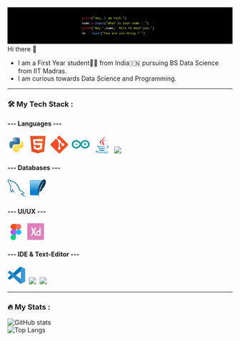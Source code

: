 <img src="https://github.com/yashkc2025/yashkc2025/blob/main/2022-06-19_10-08-58.png">
Hi there 👋

<!--
**yashkc2025/yashkc2025** is a ✨ _special_ ✨ repository because its `README.md` (this file) appears on your GitHub profile.

<img src="https://github.com/devicons/devicon/blob/master/icons/css3/css3-original.svg" height="40"/>&nbsp;
  <img src="https://github.com/devicons/devicon/blob/master/icons/javascript/javascript-original.svg" height="40"/>&nbsp;
Here are some ideas to get you started:

- 🔭 I’m currently working on ...
- 🌱 I’m currently learning ...
- 👯 I’m looking to collaborate on ...
- 🤔 I’m looking for help with ...
- 💬 Ask me about ...
- 📫 How to reach me: ...
- 😄 Pronouns: ...
- ⚡ Fun fact: ...
-->
- I am a First Year student🧑‍🎓 from India🇮🇳  pursuing BS Data Science from IIT Madras.
- I am curious towards Data Science and Programming.

---

### :hammer_and_wrench: My Tech Stack :

<div>
  <h4>---   Languages    ---</h4>
  <img src="https://github.com/devicons/devicon/blob/master/icons/python/python-original.svg" height="40"/>&nbsp;
  <img src="https://github.com/devicons/devicon/blob/master/icons/html5/html5-original.svg" title="HTML5" alt="HTML" width="40" height="40"/>&nbsp;
  <img src="https://github.com/devicons/devicon/blob/master/icons/git/git-original.svg" height="40"/>&nbsp;
  <img src="https://github.com/devicons/devicon/blob/master/icons/arduino/arduino-original.svg" height="40"/>&nbsp;
  <img src="https://github.com/devicons/devicon/blob/master/icons/java/java-original.svg" height="40"/>&nbsp;
  <img src="https://upload.wikimedia.org/wikipedia/commons/thumb/4/4b/Bash_Logo_Colored.svg/768px-Bash_Logo_Colored.svg.png" height="40"/>&nbsp;
  
  <h4>---  Databases  ---</h4>
  
  <img src="https://github.com/devicons/devicon/blob/master/icons/mysql/mysql-original.svg" height="40"/>&nbsp;
  <img src="https://github.com/devicons/devicon/blob/master/icons/sqlite/sqlite-original.svg" height="40"/>&nbsp;
  
  <h4>---  UI/UX  ---</h4>
  
  <img src="https://github.com/devicons/devicon/blob/master/icons/figma/figma-original.svg" height="36"/>&nbsp;
  <img src="https://github.com/devicons/devicon/blob/master/icons/xd/xd-plain.svg" height="38"/>&nbsp;
  
  <h4>---  IDE & Text-Editor  ---</h4>
  
  <img src="https://github.com/devicons/devicon/blob/master/icons/vscode/vscode-original.svg" height="40"/>&nbsp;
  <img src="https://upload.wikimedia.org/wikipedia/commons/thumb/9/9c/IntelliJ_IDEA_Icon.svg/768px-IntelliJ_IDEA_Icon.svg.png" height="40"/>&nbsp;
  <img src="https://upload.wikimedia.org/wikipedia/commons/thumb/1/1d/PyCharm_Icon.svg/768px-PyCharm_Icon.svg.png" height="40"/>&nbsp;
  
  
</div>

---

### :fire: My Stats :
![GitHub stats](https://github-readme-stats.vercel.app/api?username=yashkc2025&show_icons=true&theme=tokyonight)
<br>
![Top Langs](https://github-readme-stats.vercel.app/api/top-langs/?username=yashkc2025&layout=compact&theme=tokyonight)
